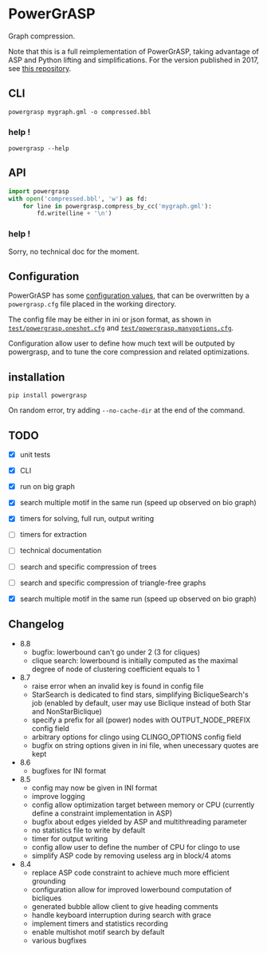 # PowerGrASP
Graph compression.

Note that this is a full reimplementation of PowerGrASP,
taking advantage of ASP and Python lifting and simplifications.
For the version published in 2017, see [this repository](https://github.com/aluriak/PowerGrASP-1).


## CLI

    powergrasp mygraph.gml -o compressed.bbl

### help !

    powergrasp --help

## API

```python
import powergrasp
with open('compressed.bbl', 'w') as fd:
    for line in powergrasp.compress_by_cc('mygraph.gml'):
        fd.write(line + '\n')
```

### help !
Sorry, no technical doc for the moment.


## Configuration
PowerGrASP has some [configuration values](powergrasp/constants.py),
that can be overwritten by a `powergrasp.cfg` file placed in the working directory.

The config file may be either in ini or json format, as shown in [`test/powergrasp.oneshot.cfg`](test/powergrasp.oneshot.cfg) and [`test/powergrasp.manyoptions.cfg`](test/powergrasp.manyoptions.cfg).

Configuration allow user to define how much text will be outputed by powergrasp,
and to tune the core compression and related optimizations.


## installation

    pip install powergrasp

On random error, try adding `--no-cache-dir` at the end of the command.


## TODO
- [x] unit tests
- [x] CLI
- [x] run on big graph
- [x] search multiple motif in the same run (speed up observed on bio graph)
- [x] timers for solving, full run, output writing
- [ ] timers for extraction
- [ ] technical documentation
- [ ] search and specific compression of trees
- [ ] search and specific compression of triangle-free graphs
- [x] search multiple motif in the same run (speed up observed on bio graph)


## Changelog

- 8.8
    - bugfix: lowerbound can't go under 2 (3 for cliques)
    - clique search: lowerbound is initially computed as the maximal degree of node of clustering coefficient equals to 1
- 8.7
    - raise error when an invalid key is found in config file
    - StarSearch is dedicated to find stars, simplifying BicliqueSearch's job (enabled by default, user may use Biclique instead of both Star and NonStarBiclique)
    - specify a prefix for all (power) nodes with OUTPUT_NODE_PREFIX config field
    - arbitrary options for clingo using CLINGO_OPTIONS config field
    - bugfix on string options given in ini file, when unecessary quotes are kept
- 8.6
    - bugfixes for INI format
- 8.5
    - config may now be given in INI format
    - improve logging
    - config allow optimization target between memory or CPU (currently define a constraint implementation in ASP)
    - bugfix about edges yielded by ASP and multithreading parameter
    - no statistics file to write by default
    - timer for output writing
    - config allow user to define the number of CPU for clingo to use
    - simplify ASP code by removing useless arg in block/4 atoms
- 8.4
    - replace ASP code constraint to achieve much more efficient grounding
    - configuration allow for improved lowerbound computation of bicliques
    - generated bubble allow client to give heading comments
    - handle keyboard interruption during search with grace
    - implement timers and statistics recording
    - enable multishot motif search by default
    - various bugfixes
